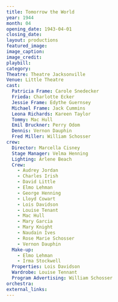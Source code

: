 ```yaml
---
title: Tomorrow the World
year: 1944
month: 04
opening_date: 1943-04-01
closing_date:
layout: productions
featured_image: 
image_caption:
image_credit:
playbill: 
category: 
Theatre: Theatre Jacksonville
Venue: Little Theatre
cast:
  Patricia Frame: Carole Snedecker
  Frieda: Charlotte Ecker
  Jessie Frame: Edythe Guernsey
  Michael Frame: Jack Cummins
  Leona Richards: Kareen Taylor
  Tommy: Mac Hull
  Emil Bruckner: Perry Odom
  Dennis: Vernon Dauphin
  Fred Miller: William Schosser
crew:
  Director: Marcella Cisney
  Stage Manager: Velma Henning
  Lighting: Arlene Beach
  Crew:
    - Audrey Jordan
    - Charles Irish
    - David Little
    - Elmo Lehman
    - George Henning
    - Lloyd Cowart
    - Lois Davidson
    - Louise Tenant
    - Mac Hull
    - Mary Garcia
    - Mary Knight
    - Naudain Ives
    - Rose Marie Schosser
    - Vernon Dauphin
  Make-up:
    - Elmo Lehman
    - Irma Stockwell
  Properties: Lois Davidson
  Wardrobe: Louise Tennant
  Program Advertising: William Schosser
orchestra:
external_links:
---
```


